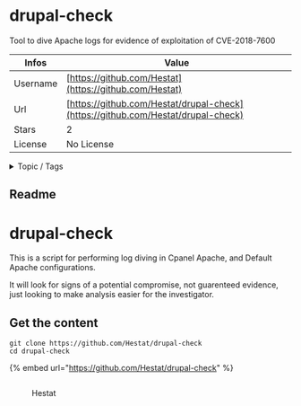 # drupal-check

Tool to dive Apache logs for evidence of exploitation of CVE-2018-7600

| Infos    | Value                                                              |
| -------- | -------------------------------------------------------------------|
| Username | [https://github.com/Hestat](https://github.com/Hestat) |
| Url      | [https://github.com/Hestat/drupal-check](https://github.com/Hestat/drupal-check)                                               |
| Stars    | 2                                                          |
| License  | No License                                                        |

<details>

<summary>Topic / Tags</summary>



</details>

## Readme

# drupal-check

 This is a script for performing log diving in Cpanel Apache, and Default Apache configurations.

 It will look for signs of a potential compromise, not guarenteed evidence, just looking to make analysis easier for the investigator.





## Get the content

```
git clone https://github.com/Hestat/drupal-check
cd drupal-check
```

{% embed url="https://github.com/Hestat/drupal-check" %}

<figure><img src="https://avatars.githubusercontent.com/u/22892300?v=4" alt=""><figcaption><p>Hestat</p></figcaption></figure>
